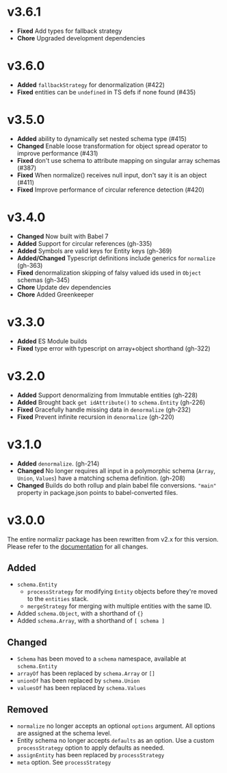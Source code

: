 # v3.6.1

- **Fixed** Add types for fallback strategy
- **Chore** Upgraded development dependencies

# v3.6.0

- **Added** `fallbackStrategy` for denormalization (#422)
- **Fixed** entities can be `undefined` in TS defs if none found (#435)

# v3.5.0

- **Added** ability to dynamically set nested schema type (#415)
- **Changed** Enable loose transformation for object spread operator to improve performance (#431)
- **Fixed** don't use schema to attribute mapping on singular array schemas (#387)
- **Fixed** When normalize() receives null input, don't say it is an object (#411)
- **Fixed** Improve performance of circular reference detection (#420)

# v3.4.0

- **Changed** Now built with Babel 7
- **Added** Support for circular references (gh-335)
- **Added** Symbols are valid keys for Entity keys (gh-369)
- **Added/Changed** Typescript definitions include generics for `normalize` (gh-363)
- **Fixed** denormalization skipping of falsy valued ids used in `Object` schemas (gh-345)
- **Chore** Update dev dependencies
- **Chore** Added Greenkeeper

# v3.3.0

- **Added** ES Module builds
- **Fixed** type error with typescript on array+object shorthand (gh-322)

# v3.2.0

- **Added** Support denormalizing from Immutable entities (gh-228)
- **Added** Brought back `get idAttribute()` to `schema.Entity` (gh-226)
- **Fixed** Gracefully handle missing data in `denormalize` (gh-232)
- **Fixed** Prevent infinite recursion in `denormalize` (gh-220)

# v3.1.0

- **Added** `denormalize`. (gh-214)
- **Changed** No longer requires all input in a polymorphic schema (`Array`, `Union`, `Values`) have a matching schema definition. (gh-208)
- **Changed** Builds do both rollup and plain babel file conversions. `"main"` property in package.json points to babel-converted files.

# v3.0.0

The entire normalizr package has been rewritten from v2.x for this version. Please refer to the [documentation](/docs) for all changes.

## Added

- `schema.Entity`
  - `processStrategy` for modifying `Entity` objects before they're moved to the `entities` stack.
  - `mergeStrategy` for merging with multiple entities with the same ID.
- Added `schema.Object`, with a shorthand of `{}`
- Added `schema.Array`, with a shorthand of `[ schema ]`

## Changed

- `Schema` has been moved to a `schema` namespace, available at `schema.Entity`
- `arrayOf` has been replaced by `schema.Array` or `[]`
- `unionOf` has been replaced by `schema.Union`
- `valuesOf` has been replaced by `schema.Values`

## Removed

- `normalize` no longer accepts an optional `options` argument. All options are assigned at the schema level.
- Entity schema no longer accepts `defaults` as an option. Use a custom `processStrategy` option to apply defaults as needed.
- `assignEntity` has been replaced by `processStrategy`
- `meta` option. See `processStrategy`
